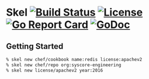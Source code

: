 # Skel [![Build Status](https://img.shields.io/travis/johnbellone/skel.svg?maxAge=2592000)](https://travis-ci.org/johnbellone/skel) [![License](https://img.shields.io/github/license/johnbellone/skel.svg?maxAge=2592000)](http://www.apache.org/licenses/LICENSE-2.0) [![Go Report Card](https://goreportcard.com/badge/github.com/johnbellone/skel)](https://goreportcard.com/report/github.com/johnbellone/skel) [![GoDoc](https://godoc.org/github.com/johnbellone/skel?status.svg)](https://godoc.org/github.com/johnbellone/skel)

## Getting Started

``` bash
% skel new chef/cookbook name:redis license:apachev2
% skel new chef/repo org:syscore-engineering
% skel new license/apachev2 year:2016
```
